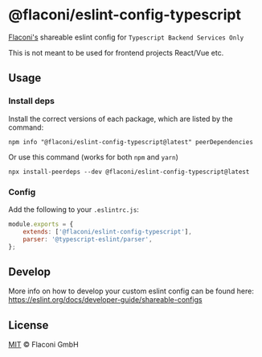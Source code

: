 # @flaconi/eslint-config-typescript

[Flaconi's](https://www.flaconi.de/) shareable eslint config for `Typescript Backend Services Only`

This is not meant to be used for frontend projects React/Vue etc.


## Usage
### Install deps
Install the correct versions of each package, which are listed by the command:
```shell
npm info "@flaconi/eslint-config-typescript@latest" peerDependencies
```
Or use this command (works for both `npm` and `yarn`)
```shell
npx install-peerdeps --dev @flaconi/eslint-config-typescript@latest
```

### Config
Add the following to your `.eslintrc.js`:
```js
module.exports = {
    extends: ['@flaconi/eslint-config-typescript'],
    parser: '@typescript-eslint/parser',
};

```

## Develop
More info on how to develop your custom eslint config can be found here: https://eslint.org/docs/developer-guide/shareable-configs

## License

[MIT](LICENSE) © Flaconi GmbH

